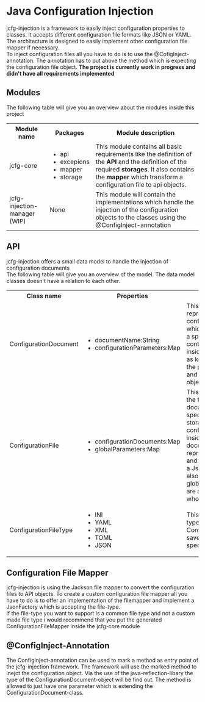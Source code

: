 <h1>Java Configuration Injection</h1>
<p>jcfg-injection is a framework to easily inject configuration properties to classes. It accepts 
different configuration file formats like JSON or YAML. The architecture is designed to easily implement 
other configuration file mapper if necessary. <br>
To inject configuration files all you have to do is to use the @CofigInject-annotation. The annotation has to put above the 
method which is expecting the configuration file object. <strong>The project is currently work in progress and 
didn't have all requirements implemented</strong> </p>
<h2>Modules</h2> 
<p>The following table will give you an overview about the modules inside this project </p>
<table>
<tr>
<th>Module name</th>
<th>Packages</th>
<th>Module description</h2>
</tr>
<tr>
<td>jcfg-core</td>
<td><ul>
<li>api</li>
<li>excepions</li>
<li>mapper</li>
<li>storage</li></ul>
<td>This module contains all basic requirements like the definition of the <strong>API</strong>
and the definition of the required <strong>storages</strong>. It also contains the <strong>mapper</strong> which transform 
a configuration file to api objects. </td>
</tr>
<tr>
<td>jcfg-injection-manager (WIP)</td>
<td>None</td>
<td>This module will contain the implementations which handle the injection of the configuration objects 
to the classes using the @ConfigInject-annotation</td>
</tr>
</table>
<h2>API</h2>
<p>jcfg-injection offers a small data model to handle the injection of configuration documents<br>
The following table will give you an overview of the model. The data model classes doesn't have 
a relation to each other. </p>
<table>
<tr>
<th>Class name</th>
<th>Properties</th>
<th>Use cases</th>
</tr>
<tr>
<td>ConfigurationDocument</td>
<td><ul>
<li>documentName:String</li>
<li>configurationParameters:Map<String, Object></li>
</ul>
<td>This object is representing a plain configuration document which can be mapped
to a specified class. It contains the parameters inside a map which has as key a String 
defining the parameter-name and as value the related object.</td>
</tr>
<tr>
<td>ConfigurationFile</td>
<td><ul>
<li>configurationDocuments:Map<String,JsonNode></li>
<li>globalParameters:Map<String,String></li>
</ul>
<td>This class represents the file structure of the document saved to the specified configuration
storage. It holding the configurationDocuments inside a Map where the documentName
is represented by the key and the content holds as a JsonNode. The file is also
containing the global parameters which are accesable in the whole project</td>
</tr>
<tr>
<td>ConfigurationFileType</td>
<td><ul>
<li>INI</li>
<li>YAML</li>
<li>XML</li>
<li>TOML</li>
<li>JSON</li></ul>
</td>
<td>This enum defines the type in which the ConfigurationFile will be saved inside the 
specified storage.</td>
</tr>
</table>
<h2>Configuration File Mapper</h2>
<p>jcfg-injection is using the Jackson file mapper to convert the configuration files 
to API objects. To create a custom configuration file mapper all you have to do is to 
offer an implementation of the filemapper and implement a JsonFactory which is accepting 
the file-type.<br> If the file-type you want to support is a common file type and 
not a custom made file type i would recommend that you put the generated ConfigurationFileMapper
inside the jcfg-core module</p>
<h2>@ConfigInject-Annotation</h2>
<p>The ConfigInject-annotation can be used to mark a method as entry point of the 
jcfg-injection framework. The framework will use the marked method to inejct 
the configuration object. Via the use of the java-reflection-libary the type 
of the ConfigurationDocument-object will be find out. The method is allowed to just
have one parameter which is extending the ConfigurationDocument-class. 
</p>

